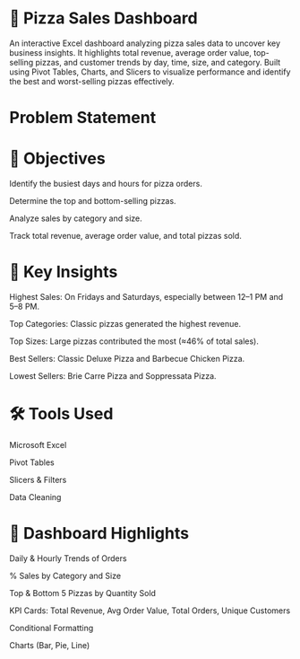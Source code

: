 # 🍕 Pizza Sales Dashboard

An interactive Excel dashboard analyzing pizza sales data to uncover key business insights.
It highlights total revenue, average order value, top-selling pizzas, and customer trends by day, time, size, and category.
Built using Pivot Tables, Charts, and Slicers to visualize performance and identify the best and worst-selling pizzas effectively.

# Problem Statement

# 🎯 Objectives

Identify the busiest days and hours for pizza orders.

Determine the top and bottom-selling pizzas.

Analyze sales by category and size.

Track total revenue, average order value, and total pizzas sold.

# 🧠 Key Insights

Highest Sales: On Fridays and Saturdays, especially between 12–1 PM and 5–8 PM.

Top Categories: Classic pizzas generated the highest revenue.

Top Sizes: Large pizzas contributed the most (≈46% of total sales).

Best Sellers: Classic Deluxe Pizza and Barbecue Chicken Pizza.

Lowest Sellers: Brie Carre Pizza and Soppressata Pizza.

# 🛠️ Tools Used

Microsoft Excel

Pivot Tables

Slicers & Filters

Data Cleaning
# 📁 Dashboard Highlights

Daily & Hourly Trends of Orders

% Sales by Category and Size

Top & Bottom 5 Pizzas by Quantity Sold

KPI Cards: Total Revenue, Avg Order Value, Total Orders, Unique Customers




Conditional Formatting

Charts (Bar, Pie, Line)
